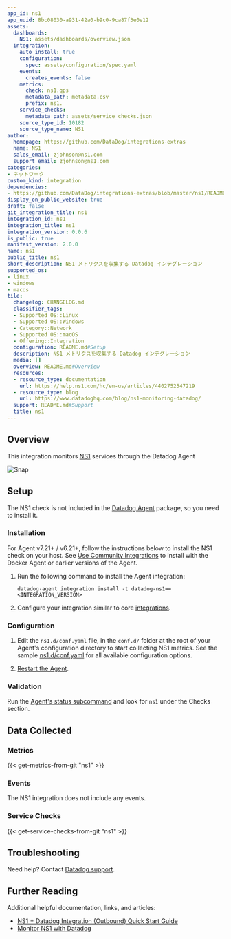 ```yaml
---
app_id: ns1
app_uuid: 8bc08030-a931-42a0-b9c0-9ca87f3e0e12
assets:
  dashboards:
    NS1: assets/dashboards/overview.json
  integration:
    auto_install: true
    configuration:
      spec: assets/configuration/spec.yaml
    events:
      creates_events: false
    metrics:
      check: ns1.qps
      metadata_path: metadata.csv
      prefix: ns1.
    service_checks:
      metadata_path: assets/service_checks.json
    source_type_id: 10182
    source_type_name: NS1
author:
  homepage: https://github.com/DataDog/integrations-extras
  name: NS1
  sales_email: zjohnson@ns1.com
  support_email: zjohnson@ns1.com
categories:
- ネットワーク
custom_kind: integration
dependencies:
- https://github.com/DataDog/integrations-extras/blob/master/ns1/README.md
display_on_public_website: true
draft: false
git_integration_title: ns1
integration_id: ns1
integration_title: ns1
integration_version: 0.0.6
is_public: true
manifest_version: 2.0.0
name: ns1
public_title: ns1
short_description: NS1 メトリクスを収集する Datadog インテグレーション
supported_os:
- linux
- windows
- macos
tile:
  changelog: CHANGELOG.md
  classifier_tags:
  - Supported OS::Linux
  - Supported OS::Windows
  - Category::Network
  - Supported OS::macOS
  - Offering::Integration
  configuration: README.md#Setup
  description: NS1 メトリクスを収集する Datadog インテグレーション
  media: []
  overview: README.md#Overview
  resources:
  - resource_type: documentation
    url: https://help.ns1.com/hc/en-us/articles/4402752547219
  - resource_type: blog
    url: https://www.datadoghq.com/blog/ns1-monitoring-datadog/
  support: README.md#Support
  title: ns1
---
```


<!--  SOURCED FROM https://github.com/DataDog/integrations-extras -->


## Overview

This integration monitors [NS1][1] services through the Datadog Agent

![Snap][2]

## Setup

The NS1 check is not included in the [Datadog Agent][3] package, so you need to install it.

### Installation

For Agent v7.21+ / v6.21+, follow the instructions below to install the NS1 check on your host. See [Use Community Integrations][4] to install with the Docker Agent or earlier versions of the Agent.

1. Run the following command to install the Agent integration:

   ```shell
   datadog-agent integration install -t datadog-ns1==<INTEGRATION_VERSION>
   ```

2. Configure your integration similar to core [integrations][5].

### Configuration

1. Edit the `ns1.d/conf.yaml` file, in the `conf.d/` folder at the root of your Agent's configuration directory to start collecting NS1 metrics. See the sample [ns1.d/conf.yaml][6] for all available configuration options.

2. [Restart the Agent][7].

### Validation

Run the [Agent's status subcommand][5] and look for `ns1` under the Checks section.

## Data Collected

### Metrics
{{< get-metrics-from-git "ns1" >}}


### Events

The NS1 integration does not include any events.

### Service Checks
{{< get-service-checks-from-git "ns1" >}}


## Troubleshooting

Need help? Contact [Datadog support][10].

## Further Reading

Additional helpful documentation, links, and articles:

- [NS1 + Datadog Integration (Outbound) Quick Start Guide][11]
- [Monitor NS1 with Datadog][12]


[1]: https://ns1.com/
[2]: https://raw.githubusercontent.com/DataDog/integrations-extras/master/ns1/images/overview.png
[3]: https://app.datadoghq.com/account/settings/agent/latest?platform=overview
[4]: https://docs.datadoghq.com/ja/agent/guide/community-integrations-installation-with-docker-agent/?tab=agentabovev68
[5]: https://docs.datadoghq.com/ja/getting_started/integrations/
[6]: https://github.com/DataDog/integrations-extras/blob/master/ns1/datadog_checks/ns1/data/conf.yaml.example
[7]: https://docs.datadoghq.com/ja/agent/guide/agent-commands/#agent-status-and-information
[8]: https://github.com/DataDog/integrations-extras/blob/master/ns1/metadata.csv
[9]: https://github.com/DataDog/integrations-extras/blob/master/ns1/assets/service_checks.json
[10]: https://docs.datadoghq.com/ja/help/
[11]: https://help.ns1.com/hc/en-us/articles/4402752547219
[12]: https://www.datadoghq.com/blog/ns1-monitoring-datadog/